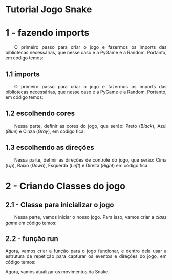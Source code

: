 # Tutorial Jogo Snake 


# 1 - fazendo imports    

<p  align="justify">&emsp;&emsp;O primeiro passo para criar o jogo e fazermos os imports das bibliotecas necessárias, que nesse caso é a PyGame e a Random. Portanto, em código temos:</p>

## 1.1 imports

<p  align="justify">&emsp;&emsp;O primeiro passo para criar o jogo e fazermos os imports das bibliotecas necessárias, que nesse caso é a PyGame e a Random. Portanto, em código temos:</p>

## 1.2 escolhendo cores

<p  align="justify">&emsp;&emsp;Nessa parte, definir as cores do jogo, que serão: Preto (<i>Black</i>), Azul (<i>Blue</i>) e Cinza (<i>Gray</i>), em código fica:</p>

## 1.3 escolhendo as direções

<p  align="justify">&emsp;&emsp;Nessa parte, definir as direções de controle do jogo, que serão: Cima (<i>Up</i>), Baixo (<i>Down</i>), Esquerda (<i>Left</i>) e Direita (<i>Right</i>) em código fica:</p>

# 2 - Criando Classes do jogo

## 2.1 - Classe para inicializar o jogo
<p  align="justify">&emsp;&emsp;Nessa parte, vamos iniciar o nosso jogo. Para isso, vamos criar a <i>class game</i> em código temos:</p>

## 2.2 - função run
<p align="justify">Agora, vamos criar a função para o jogo funcionar, e dentro dela usar a estrutura de repetição para capturar os eventos e direções do jogo, em código temos:</p>

<p align="justify">Agora, vamos atualizar os movimentos da Snake</p>